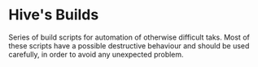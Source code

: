 # Hive's Builds

Series of build scripts for automation of otherwise difficult taks. Most of these scripts have a
possible destructive behaviour and should be used carefully, in order to avoid any unexpected problem.
